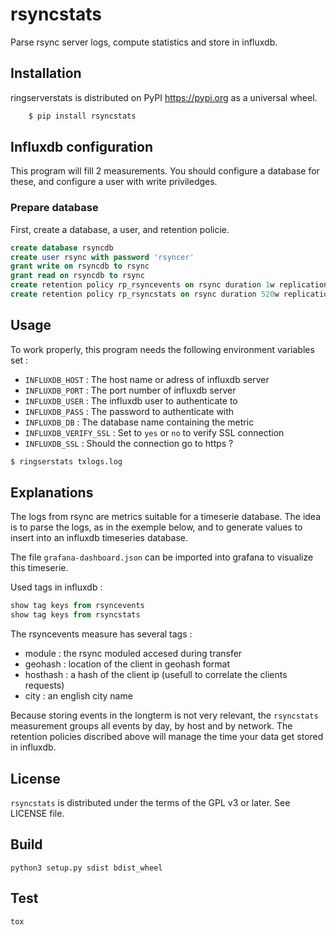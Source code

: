# rsyncstats

Parse rsync server logs, compute statistics and store in influxdb.

## Installation

ringserverstats is distributed on PyPI https://pypi.org as a universal wheel.

``` bash
    $ pip install rsyncstats
```

## Influxdb configuration

This program will fill 2 measurements. You should configure a database for these, and configure a user with write priviledges.

### Prepare database

First, create a database, a user, and retention policie.

``` sql
create database rsyncdb
create user rsync with password 'rsyncer'
grant write on rsyncdb to rsync
grant read on rsyncdb to rsync
create retention policy rp_rsyncevents on rsync duration 1w replication 1
create retention policy rp_rsyncstats on rsync duration 520w replication 1
```

## Usage

To work properly, this program needs the following environment variables set :

  * `INFLUXDB_HOST` : The host name or adress of influxdb server
  * `INFLUXDB_PORT` : The port number of influxdb server
  * `INFLUXDB_USER` : The influxdb user to authenticate to
  * `INFLUXDB_PASS` : The password to authenticate with
  * `INFLUXDB_DB`   : The database name containing the metric
  * `INFLUXDB_VERIFY_SSL` : Set to `yes` or `no` to verify SSL connection
  * `INFLUXDB_SSL`  : Should the connection go to https ?

``` bash
$ ringserstats txlogs.log
```

## Explanations

The logs from rsync are metrics suitable for a timeserie database. The idea is to parse the logs, as in the exemple below, and to generate values to insert into an influxdb timeseries database.

The file `grafana-dashboard.json` can be imported into grafana to visualize this timeserie.

Used tags in influxdb :

``` sql
show tag keys from rsyncevents
show tag keys from rsyncstats
```

The rsyncevents measure has several tags :

  * module : the rsync moduled accesed during transfer
  * geohash : location of the client in geohash format
  * hosthash : a hash of the client ip (usefull to correlate the clients requests)
  * city : an english city name

Because storing events in the longterm is not very relevant, the `rsyncstats` measurement groups all events by day, by host and by network. The retention policies discribed above will manage the time your data get stored in influxdb.


## License

`rsyncstats` is distributed under the terms of the GPL v3 or later. See LICENSE file.

## Build

``` shell
python3 setup.py sdist bdist_wheel
```

## Test

``` shell
tox
```
